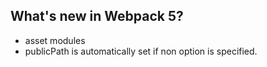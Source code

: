 ## What's new in Webpack 5?

- asset modules
- publicPath is automatically set if non option is specified.